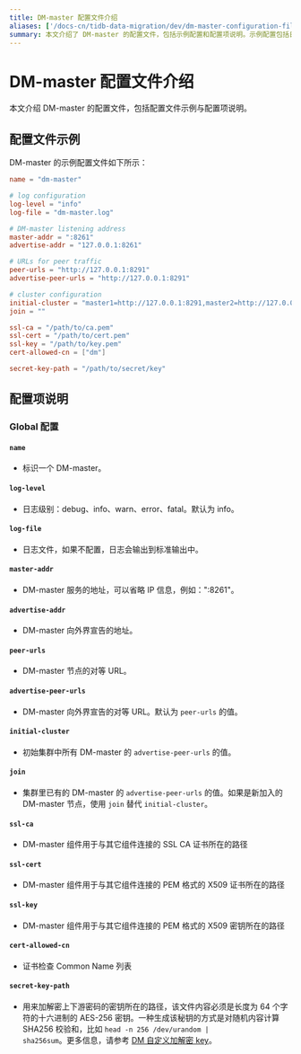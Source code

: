 ```yaml
---
title: DM-master 配置文件介绍
aliases: ['/docs-cn/tidb-data-migration/dev/dm-master-configuration-file/']
summary: 本文介绍了 DM-master 的配置文件，包括示例配置和配置项说明。示例配置包括日志配置、DM-master 监听地址、集群配置等。配置项说明包括全局配置，如标识 DM-master、日志级别、日志文件、地址等。另外还包括 SSL 证书路径、证书检查 Common Name 列表和加解密密钥路径等内容。
---
```


# DM-master 配置文件介绍

本文介绍 DM-master 的配置文件，包括配置文件示例与配置项说明。

## 配置文件示例

DM-master 的示例配置文件如下所示：

```toml
name = "dm-master"

# log configuration
log-level = "info"
log-file = "dm-master.log"

# DM-master listening address
master-addr = ":8261"
advertise-addr = "127.0.0.1:8261"

# URLs for peer traffic
peer-urls = "http://127.0.0.1:8291"
advertise-peer-urls = "http://127.0.0.1:8291"

# cluster configuration
initial-cluster = "master1=http://127.0.0.1:8291,master2=http://127.0.0.1:8292,master3=http://127.0.0.1:8293"
join = ""

ssl-ca = "/path/to/ca.pem"
ssl-cert = "/path/to/cert.pem"
ssl-key = "/path/to/key.pem"
cert-allowed-cn = ["dm"]

secret-key-path = "/path/to/secret/key"
```

## 配置项说明

### Global 配置

#### `name`

- 标识一个 DM-master。

#### `log-level`

- 日志级别：debug、info、warn、error、fatal。默认为 info。

#### `log-file`

- 日志文件，如果不配置，日志会输出到标准输出中。

#### `master-addr`

- DM-master 服务的地址，可以省略 IP 信息，例如：":8261"。

#### `advertise-addr`

- DM-master 向外界宣告的地址。

#### `peer-urls`

- DM-master 节点的对等 URL。

#### `advertise-peer-urls`

- DM-master 向外界宣告的对等 URL。默认为 `peer-urls` 的值。

#### `initial-cluster`

- 初始集群中所有 DM-master 的 `advertise-peer-urls` 的值。

#### `join`

- 集群里已有的 DM-master 的 `advertise-peer-urls` 的值。如果是新加入的 DM-master 节点，使用 `join` 替代 `initial-cluster`。

#### `ssl-ca`

- DM-master 组件用于与其它组件连接的 SSL CA 证书所在的路径

#### `ssl-cert`

- DM-master 组件用于与其它组件连接的 PEM 格式的 X509 证书所在的路径

#### `ssl-key`

- DM-master 组件用于与其它组件连接的 PEM 格式的 X509 密钥所在的路径

#### `cert-allowed-cn`

- 证书检查 Common Name 列表

#### `secret-key-path`

- 用来加解密上下游密码的密钥所在的路径，该文件内容必须是长度为 64 个字符的十六进制的 AES-256 密钥。一种生成该秘钥的方式是对随机内容计算 SHA256 校验和，比如 <code>head -n 256 /dev/urandom \| sha256sum</code>。更多信息，请参考 [DM 自定义加解密 key](/dm/dm-customized-secret-key.md)。
